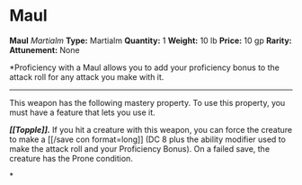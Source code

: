 # Maul

**Maul**
_Martialm_
**Type:** Martialm
**Quantity:** 1
**Weight:** 10 lb
**Price:** 10 gp
**Rarity:** 
**Attunement:** None

*Proficiency with a Maul allows you to add your proficiency bonus to the attack roll for any attack you make with it.
<div class="mastery-container"><hr />
<p>This weapon has the following mastery property. To use this property, you must have a feature that lets you use it.

***[[Topple]].*** If you hit a creature with this weapon, you can force the creature to make a [[/save con format=long]] (DC 8 plus the ability modifier used to make the attack roll and your Proficiency Bonus). On a failed save, the creature has the Prone condition.</p>*